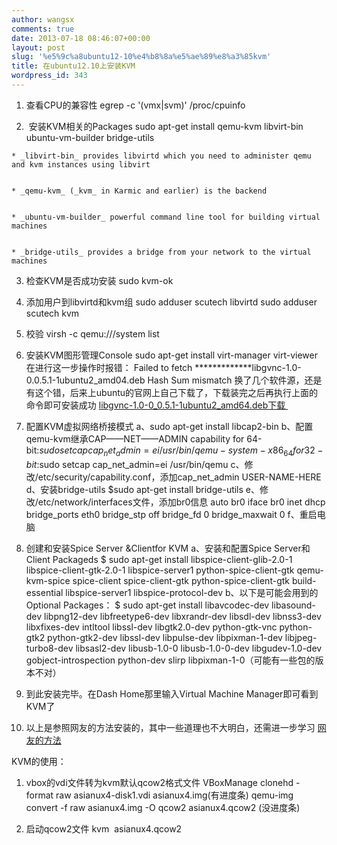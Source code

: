 ```yaml
---
author: wangsx
comments: true
date: 2013-07-18 08:46:07+00:00
layout: post
slug: '%e5%9c%a8ubuntu12-10%e4%b8%8a%e5%ae%89%e8%a3%85kvm'
title: 在ubuntu12.10上安装KVM
wordpress_id: 343
---
```



	
  1. 查看CPU的兼容性
egrep -c '(vmx|svm)' /proc/cpuinfo

	
  2.  安装KVM相关的Packages
sudo apt-get install qemu-kvm libvirt-bin ubuntu-vm-builder bridge-utils

	
    * _libvirt-bin_ provides libvirtd which you need to administer qemu and kvm instances using libvirt

	
    * _qemu-kvm_ (_kvm_ in Karmic and earlier) is the backend

	
    * _ubuntu-vm-builder_ powerful command line tool for building virtual machines

	
    * _bridge-utils_ provides a bridge from your network to the virtual machines




	
  3. 检查KVM是否成功安装
sudo kvm-ok

	
  4. 添加用户到libvirtd和kvm组
sudo adduser scutech libvirtd
sudo adduser scutech kvm

	
  5. 校验
virsh -c qemu:///system list

	
  6. 安装KVM图形管理Console
sudo apt-get install virt-manager virt-viewer
在进行这一步操作时报错： Failed to fetch *************libgvnc-1.0-0.0.5.1-1ubuntu2_amd04.deb Hash Sum mismatch
换了几个软件源，还是有这个错，后来上ubuntu的官网上自己下载了，下载装完之后再执行上面的命令即可安装成功
[libgvnc-1.0-0_0.5.1-1ubuntu2_amd64.deb下载 ](http://packages.ubuntu.com/raring/amd64/libgvnc-1.0-0/download)

	
  7. 配置KVM虚拟网络桥接模式
a、sudo apt-get install libcap2-bin
b、配置qemu-kvm继承CAP——NET——ADMIN capability
for 64-bit:$sudo setcap cap_net_admin=ei /usr/bin/qemu-system-x86_64
for 32-bit:$sudo setcap cap_net_admin=ei /usr/bin/qemu
c、修改/etc/security/capability.conf，添加cap_net_admin USER-NAME-HERE
d、安装bridge-utils $sudo apt-get install bridge-utils
e、修改/etc/network/interfaces文件，添加br0信息
auto br0
iface br0 inet dhcp
bridge_ports eth0
bridge_stp off
bridge_fd 0
bridge_maxwait 0
f、重启电脑

	
  8. 创建和安装Spice Server &Clientfor KVM
a、安装和配置Spice Server和Client Packageds
$ sudo apt-get install libspice-client-glib-2.0-1 libspice-client-gtk-2.0-1 libspice-server1 python-spice-client-gtk qemu-kvm-spice spice-client spice-client-gtk python-spice-client-gtk build-essential libspice-server1 libspice-protocol-dev
b、以下是可能会用到的Optional Packages：
$ sudo apt-get install libavcodec-dev libasound-dev libpng12-dev libfreetype6-dev libxrandr-dev libsdl-dev libnss3-dev libxfixes-dev intltool libssl-dev libgtk2.0-dev python-gtk-vnc python-gtk2 python-gtk2-dev libssl-dev libpulse-dev libpixman-1-dev libjpeg-turbo8-dev libsasl2-dev libusb-1.0-0 libusb-1.0-0-dev libgudev-1.0-dev gobject-introspection python-dev slirp libpixman-1-0（可能有一些包的版本不对）

	
  9. 到此安装完毕。在Dash Home那里输入Virtual Machine Manager即可看到KVM了

	
  10. 以上是参照网友的方法安装的，其中一些道理也不大明白，还需进一步学习 [网友的方法](http://blog.sina.com.cn/s/blog_5932bf4601016xfj.html)


KVM的使用：

	
  1. vbox的vdi文件转为kvm默认qcow2格式文件
VBoxManage clonehd -format raw asianux4-disk1.vdi asianux4.img(有进度条)
qemu-img convert -f raw asianux4.img -O qcow2 asianux4.qcow2 (没进度条)

	
  2. 启动qcow2文件
kvm  asianux4.qcow2


